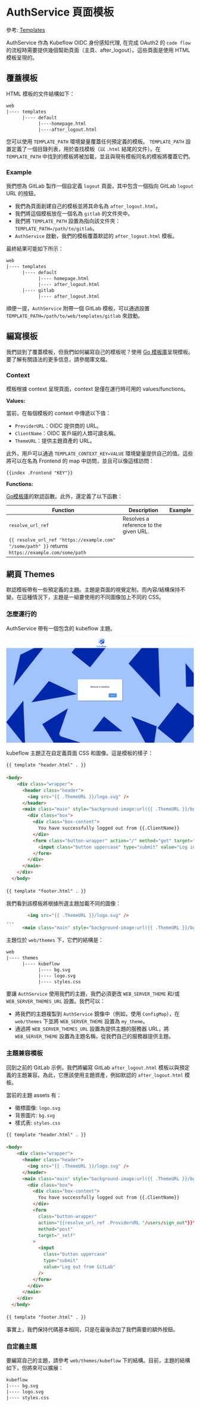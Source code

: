 # AuthService 頁面模板

參考: [Templates](https://github.com/arrikto/oidc-authservice/blob/master/docs/templates.md)

AuthService 作為 Kubeflow OIDC 身份感知代理, 在完成 OAuth2 的 `code flow` 的流程時需要提供幾個幫助頁面（主頁、after_logout）。這些頁面是使用 HTML 模板呈現的。

## 覆蓋模板

HTML 模板的文件結構如下：

```
web
|---- templates
      |---- default
            |----homepage.html
            |----after_logout.html
```

您可以使用 `TEMPLATE_PATH` 環境變量覆蓋任何預定義的模板。 `TEMPLATE_PATH` 設置定義了一個目錄列表，用於查找模板（以 `.html` 結尾的文件）。在 `TEMPLATE_PATH` 中找到的模板將被加載，並且與現有模板同名的模板將覆蓋它們。

### Example

我們想為 GitLab 製作一個自定義 `logout` 頁面，其中包含一個指向 GitLab `logout` URL 的按鈕。

- 我們為頁面創建自己的模板並將其命名為 `after_logout.html`。
- 我們將這個模板放在一個名為 `gitlab` 的文件夾中。
- 我們將 `TEMPLATE_PATH` 設置為指向該文件夾：`TEMPLATE_PATH=/path/to/gitlab`。
- `AuthService` 啟動，我們的模板覆蓋默認的 `after_logout.html` 模板。

最終結果可能如下所示：

```
web
|---- templates
      |---- default
            |---- homepage.html
            |---- after_logout.html
      |---- gitlab
            |---- after_logout.html
```

順便一提，`AuthService` 附帶一個 GitLab 模板，可以通過設置 `TEMPLATE_PATH=/path/to/web/templates/gitlab` 來啟動。

## 編寫模板

我們談到了覆蓋模板，但我們如何編寫自己的模板呢？使用 [Go 模板庫](https://golang.org/pkg/text/template/)呈現模板。要了解有關語法的更多信息，請參閱庫文檔。

### Context

模板根據 context 呈現頁面，context 是僅在運行時可用的 values/functions。

**Values:**

當前，在每個模板的 context 中傳遞以下值：

- `ProviderURL`：OIDC 提供商的 URL。
- `ClientName`：OIDC 客戶端的人類可讀名稱。
- `ThemeURL`：提供主題資產的 URL。

此外，用戶可以通過 `TEMPLATE_CONTEXT_KEY=VALUE` 環境變量提供自己的值。這些將可以在名為 Frontend 的 map 中訪問，並且可以像這樣訪問：

```golang
{{index .Frontend "KEY"}}
```

**Functions:**

[Go模板庫](https://golang.org/pkg/text/template/#hdr-Functions)的默認函數。此外，還定義了以下函數：

| Function | Description | Example |
| - | - | - |
| `resolve_url_ref` | Resolves a reference to the given URL. |
  `{{ resolve_url_ref "https://example.com" "/some/path" }}` returns `https://example.com/some/path` | 

## 網頁 Themes

默認模板帶有一些預定義的主題。主題是頁面的視覺定制，而內容/結構保持不變。在這種情況下，主題是一組要使用的不同圖像加上不同的 CSS。

### 怎麼運行的

AuthService 帶有一個包含的 kubeflow 主題。

![](./assets/kubeflow_theme.png)

kubeflow 主題正在自定義頁面 CSS 和圖像。這是模板的樣子：

```html
{{ template "header.html" . }}

<body>
    <div class="wrapper">
      <header class="header">
        <img src="{{ .ThemeURL }}/logo.svg" />
      </header>
      <main class="main" style="background-image:url({{ .ThemeURL }}/bg.svg);">
        <div class="box">
          <div class="box-content">
            You have successfully logged out from {{.ClientName}}
          </div>
          <form class="button-wrapper" action="/" method="get" target="_self">
            <input class="button uppercase" type="submit" value="Log in" />
          </form>
        </div>
      </main>
    </div>
  </body>

{{ template "footer.html" . }}
```

我們看到該模板將根據所選主題加載不同的圖像：

```html
        <img src="{{ .ThemeURL }}/logo.svg" />
...
      <main class="main" style="background-image:url({{ .ThemeURL }}/bg.svg);">
```

主題位於 `web/themes` 下，它們的結構是：

```
web
|---- themes
      |---- kubeflow
            |---- bg.svg
            |---- logo.svg
            |---- styles.css
```

要讓 `AuthService` 使用我們的主題，我們必須更改 `WEB_SERVER_THEME` 和/或 `WEB_SERVER_THEMES_URL` 設置。我們可以：

- 將我們的主題複製到 `AuthService` 鏡像中（例如，使用 `ConfigMap`），在 `web/themes` 下並將 `WEB_SERVER_THEME` 設置為 `my_theme`。
- 通過將 `WEB_SERVER_THEMES_URL` 設置為提供主題的服務器 URL，將 `WEB_SERVER_THEME` 設置為主題名稱，從我們自己的服務器提供主題。

### 主題兼容模板

回到之前的 GitLab 示例，我們將編寫 GitLab `after_logout.html` 模板以與預定義的主題兼容。為此，它應該使用主題資產，例如默認的 `after_logout.html` 模板。

當前的主題 assets 有：

- 徽標圖像: `logo.svg`
- 背景圖片: `bg.svg`
- 樣式表: `styles.css`

```html
{{ template "header.html" . }}

<body>
    <div class="wrapper">
      <header class="header">
        <img src="{{ .ThemeURL }}/logo.svg" />
      </header>
      <main class="main" style="background-image:url({{ .ThemeURL }}/bg.svg);">
        <div class="box">
          <div class="box-content">
            You have successfully logged out from {{.ClientName}}
          </div>
          <form
            class="button-wrapper"
            action="{{resolve_url_ref .ProviderURL "/users/sign_out"}}"
            method="post"
            target="_self"
          >
            <input
              class="button uppercase"
              type="submit"
              value="Log out from GitLab"
            />
          </form>
        </div>
      </main>
    </div>
  </body>

{{ template "footer.html" . }}
```

事實上，我們保持代碼基本相同，只是在最後添加了我們需要的額外按鈕。


### 自定義主題

要編寫自己的主題，請參考 `web/themes/kubeflow` 下的結構。目前，主題的結構如下，但將來可以擴展：

```
kubeflow
|---- bg.svg
|---- logo.svg
|---- styles.css
```
